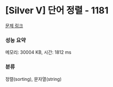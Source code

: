 # [Silver V] 단어 정렬 - 1181 

[문제 링크](https://www.acmicpc.net/problem/1181) 

### 성능 요약

메모리: 30004 KB, 시간: 1812 ms

### 분류

정렬(sorting), 문자열(string)

